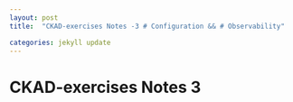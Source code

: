 ```yaml
---
layout: post
title:  "CKAD-exercises Notes -3 # Configuration && # Observability"

categories: jekyll update
---
```


# CKAD-exercises Notes 3




